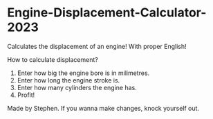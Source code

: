 # Engine-Displacement-Calculator-2023
Calculates the displacement of an engine! With proper English!

How to calculate displacement?
1. Enter how big the engine bore is in milimetres.
2. Enter how long the engine stroke is.
3. Enter how many cylinders the engine has.
4. Profit!

Made by Stephen. If you wanna make changes, knock yourself out.
